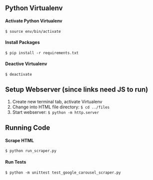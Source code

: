 ## Python Virtualenv

#### Activate Python Virtualenv
`$ source env/bin/activate `

#### Install Packages
`$ pip install -r requirements.txt`

#### Deactive Virtualenv
`$ deactivate`


## Setup Webserver (since links need JS to run)
1) Create new terminal tab, activate Virtualenv
2) Change into HTML file directory: `$ cd ../files`
3) Start webserver: `$ python -m http.server`


## Running Code

#### Scrape HTML
`$ python run_scraper.py`

#### Run Tests
`$ python -m unittest test_google_carousel_scraper.py`